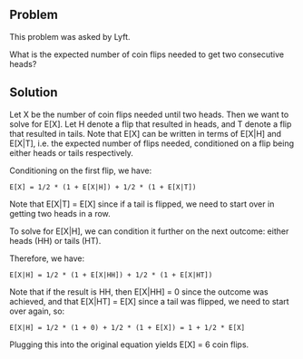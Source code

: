 ## Problem
This problem was asked by Lyft.

What is the expected number of coin flips needed to get two consecutive heads?

## Solution
Let X be the number of coin flips needed until two heads. Then we want to solve for E[X]. Let H denote a flip that resulted in heads, and T denote a flip that resulted in tails. Note that E[X] can be written in terms of E[X|H] and E[X|T], i.e. the expected number of flips needed, conditioned on a flip being either heads or tails respectively.

Conditioning on the first flip, we have:

```
E[X] = 1/2 * (1 + E[X|H]) + 1/2 * (1 + E[X|T])
```

Note that E[X|T] = E[X] since if a tail is flipped, we need to start over in getting two heads in a row.

To solve for E[X|H], we can condition it further on the next outcome: either heads (HH) or tails (HT).

Therefore, we have:

```
E[X|H] = 1/2 * (1 + E[X|HH]) + 1/2 * (1 + E[X|HT])
```

Note that if the result is HH, then E[X|HH] = 0 since the outcome was achieved, and that E[X|HT] = E[X] since a tail was flipped, we need to start over again, so:

```
E[X|H] = 1/2 * (1 + 0) + 1/2 * (1 + E[X]) = 1 + 1/2 * E[X]
```

Plugging this into the original equation yields E[X] = 6 coin flips.
